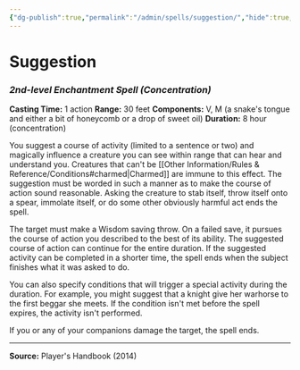 ```yaml
---
{"dg-publish":true,"permalink":"/admin/spells/suggestion/","hide":true,"updated":"2025-08-11T11:53:31.118+01:00"}
---
```


# Suggestion
### *2nd-level Enchantment Spell* *(Concentration)*
**Casting Time:** 1 action
**Range:** 30 feet
**Components:** V, M (a snake's tongue and either a bit of honeycomb or a drop of sweet oil)
**Duration:** 8 hour (concentration)

You suggest a course of activity (limited to a sentence or two) and magically influence a creature you can see within range that can hear and understand you. Creatures that can't be [[Other Information/Rules & Reference/Conditions#charmed\|Charmed]] are immune to this effect. The suggestion must be worded in such a manner as to make the course of action sound reasonable. Asking the creature to stab itself, throw itself onto a spear, immolate itself, or do some other obviously harmful act ends the spell.

The target must make a Wisdom saving throw. On a failed save, it pursues the course of action you described to the best of its ability. The suggested course of action can continue for the entire duration. If the suggested activity can be completed in a shorter time, the spell ends when the subject finishes what it was asked to do.

You can also specify conditions that will trigger a special activity during the duration. For example, you might suggest that a knight give her warhorse to the first beggar she meets. If the condition isn't met before the spell expires, the activity isn't performed.

If you or any of your companions damage the target, the spell ends.

---
**Source:** Player's Handbook (2014)